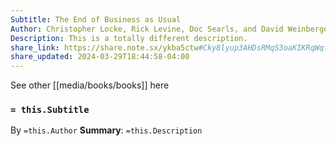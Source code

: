 ```yaml
---
Subtitle: The End of Business as Usual
Author: Christopher Locke, Rick Levine, Doc Searls, and David Weinberger
Description: This is a totally different description.
share_link: https://share.note.sx/ykba5ctw#Cky8lyup3AHDsRMqS3oaKIKRqWqfpB2iek3e1rLMNAg
share_updated: 2024-03-29T18:44:58-04:00
---
```

See other [[media/books/books]] here
### `= this.Subtitle`
By `=this.Author`
**Summary**: `=this.Description`


